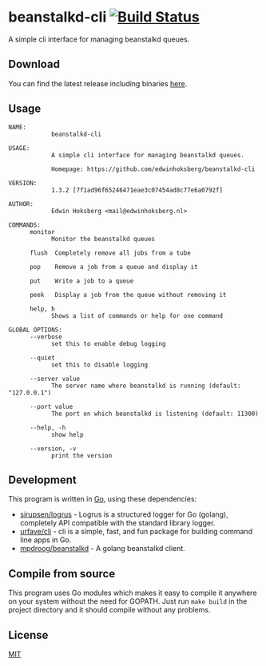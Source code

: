 # beanstalkd-cli [![Build Status](https://travis-ci.org/EdwinHoksberg/beanstalkd-cli.svg?branch=master)](https://travis-ci.org/EdwinHoksberg/beanstalkd-cli)
A simple cli interface for managing beanstalkd queues.

## Download
You can find the latest release including binaries [here](https://github.com/EdwinHoksberg/beanstalkd-cli/releases/latest).

## Usage
```
NAME:
            beanstalkd-cli

USAGE:
            A simple cli interface for managing beanstalkd queues.

            Homepage: https://github.com/edwinhoksberg/beanstalkd-cli

VERSION:
            1.3.2 [7f1ad96f65246471eae3c07454ad8c77e6a0792f]

AUTHOR:
            Edwin Hoksberg <mail@edwinhoksberg.nl>

COMMANDS:
      monitor
            Monitor the beanstalkd queues

      flush  Completely remove all jobs from a tube

      pop    Remove a job from a queue and display it

      put    Write a job to a queue

      peek   Display a job from the queue without removing it

      help, h
            Shows a list of commands or help for one command

GLOBAL OPTIONS:
      --verbose
            set this to enable debug logging

      --quiet
            set this to disable logging

      --server value
            The server name where beanstalkd is running (default: "127.0.0.1")

      --port value
            The port on which beanstalkd is listening (default: 11300)

      --help, -h
            show help

      --version, -v
            print the version
```

## Development
This program is written in [Go](https://golang.org/), using these dependencies:
- [sirupsen/logrus](https://github.com/sirupsen/logrus) - Logrus is a structured logger for Go (golang), completely API compatible with the standard library logger.
- [urfave/cli](https://github.com/urfave/cli) - cli is a simple, fast, and fun package for building command line apps in Go.
- [mpdroog/beanstalkd](https://github.com/mpdroog/beanstalkd) - A golang beanstalkd client.

## Compile from source
This program uses Go modules which makes it easy to compile it anywhere on your system without the need for GOPATH. Just run `make build` in the project directory and it should compile without any problems.

## License
[MIT](LICENSE.md)
